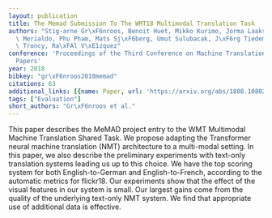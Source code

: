 ```yaml
---
layout: publication
title: The Memad Submission To The WMT18 Multimodal Translation Task
authors: "Stig-arne Gr\xF6nroos, Benoit Huet, Mikko Kurimo, Jorma Laaksonen, Bernard\
  \ Merialdo, Phu Pham, Mats Sj\xF6berg, Umut Sulubacak, J\xF6rg Tiedemann, Raphael\
  \ Troncy, Ra\xFAl V\xE1zquez"
conference: 'Proceedings of the Third Conference on Machine Translation: Shared Task
  Papers'
year: 2018
bibkey: "gr\xF6nroos2018memad"
citations: 63
additional_links: [{name: Paper, url: 'https://arxiv.org/abs/1808.10802'}]
tags: ["Evaluation"]
short_authors: "Gr\xF6nroos et al."
---
```

This paper describes the MeMAD project entry to the WMT Multimodal Machine
Translation Shared Task.
  We propose adapting the Transformer neural machine translation (NMT)
architecture to a multi-modal setting. In this paper, we also describe the
preliminary experiments with text-only translation systems leading us up to
this choice.
  We have the top scoring system for both English-to-German and
English-to-French, according to the automatic metrics for flickr18.
  Our experiments show that the effect of the visual features in our system is
small. Our largest gains come from the quality of the underlying text-only NMT
system. We find that appropriate use of additional data is effective.